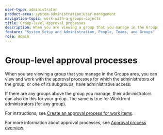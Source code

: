 ```yaml
---
user-type: administrator
product-area: system-administration;user-management
navigation-topic: work-with-a-groups-objects
title: Group-level approval processes
description: When you are viewing a group that you manage in the Groups area, you can view and work with the approval processes for which the administrators of the group, or one of its subgroups, have administrative access.
feature: "System Setup and Administration, People, Teams, and Groups"
role: Admin
---
```


# Group-level approval processes

When you are viewing a group that you manage in the Groups area, you can view and work with the approval processes for which the administrators of the group, or one of its subgroups, have administrative access.

If there are any groups above the group you manage, their administrators can also do this for your group. The same is true for Workfront administrators (for any group).

For instructions, see [Create an approval process for work items](../../../administration-and-setup/customize-workfront/configure-approval-milestone-processes/create-approval-processes.md).

For more information about approval processes, see [Approval process overview](../../../review-and-approve-work/manage-approvals/approval-process-in-workfront.md).
